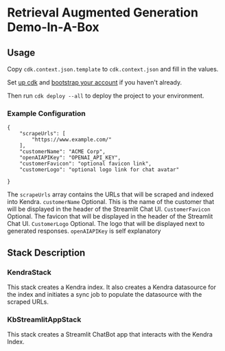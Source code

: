 # Retrieval Augmented Generation Demo-In-A-Box

## Usage
Copy `cdk.context.json.template` to `cdk.context.json` and fill in the values.

Set [up cdk](https://docs.aws.amazon.com/cdk/latest/guide/getting_started.html#getting_started_install) and [bootstrap your account](https://docs.aws.amazon.com/cdk/latest/guide/bootstrapping.html) if you haven't already.


Then run `cdk deploy --all` to deploy the project to your environment.

### Example Configuration
```
{
    "scrapeUrls": [
        "https://www.example.com/"
    ],
    "customerName": "ACME Corp",
    "openAIAPIKey": "OPENAI_API_KEY",
    "customerFavicon": "optional favicon link",
    "customerLogo": "optional logo link for chat avatar"

}
```
 The `scrapeUrls` array contains the URLs that will be scraped and indexed into Kendra.
 `customerName` Optional. This is the name of the customer that will be displayed in the header of the Streamlit Chat UI.
`CustomerFavicon` Optional. The favicon that will be displayed in the header of the Streamlit Chat UI.
`CustomerLogo` Optional. The logo that will be displayed next to generated responses.
`openAIAPIKey` is self explanatory

## Stack Description
### KendraStack
This stack creates a Kendra index. It also creates a Kendra datasource for the index and initiates a sync job to populate the datasource with the scraped URLs.

### KbStreamlitAppStack
This stack creates a Streamlit ChatBot app that interacts with the Kendra Index. 


